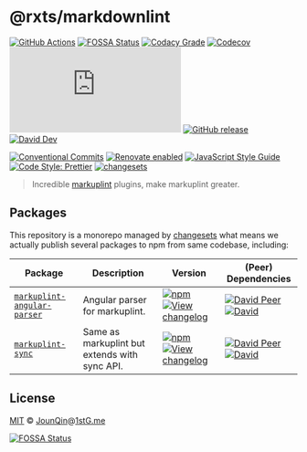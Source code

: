 # @rxts/markdownlint

[![GitHub Actions](https://github.com/rx-ts/markuplint/workflows/CI/badge.svg)](https://github.com/rx-ts/markuplint/actions/workflows/ci.yml)
[![FOSSA Status](https://app.fossa.com/api/projects/git%2Bgithub.com%2Frx-ts%2Fmarkuplint.svg?type=shield)](https://app.fossa.com/projects/git%2Bgithub.com%2Frx-ts%2Fmarkuplint?ref=badge_shield)
[![Codacy Grade](https://img.shields.io/codacy/grade/41541a8ad8544f7d8df7b7df002f38c8)](https://www.codacy.com/gh/rx-ts/markuplint)
[![Codecov](https://img.shields.io/codecov/c/gh/rx-ts/markuplint)](https://codecov.io/gh/rx-ts/markuplint)
[![type-coverage](https://img.shields.io/badge/dynamic/json.svg?label=type-coverage&prefix=%E2%89%A5&suffix=%&query=$.typeCoverage.atLeast&uri=https%3A%2F%2Fraw.githubusercontent.com%2Frx-ts%2Feslint%2Fmain%2Fpackage.json)](https://github.com/plantain-00/type-coverage)
[![GitHub release](https://img.shields.io/github/release/rx-ts/markuplint)](https://github.com/rx-ts/markuplint/releases)
[![David Dev](https://img.shields.io/david/dev/rx-ts/markuplint.svg)](https://david-dm.org/rx-ts/markuplint?type=dev)

[![Conventional Commits](https://img.shields.io/badge/conventional%20commits-1.0.0-yellow.svg)](https://conventionalcommits.org)
[![Renovate enabled](https://img.shields.io/badge/renovate-enabled-brightgreen.svg)](https://renovatebot.com/)
[![JavaScript Style Guide](https://img.shields.io/badge/code_style-standard-brightgreen.svg)](https://standardjs.com)
[![Code Style: Prettier](https://img.shields.io/badge/code_style-prettier-ff69b4.svg)](https://github.com/prettier/prettier)
[![changesets](https://img.shields.io/badge/maintained%20with-changesets-176de3.svg)](https://github.com/atlassian/changesets)

> Incredible [markuplint][] plugins, make markuplint greater.

## Packages

This repository is a monorepo managed by [changesets][] what means we actually publish several packages to npm from same codebase, including:

| Package                                                 | Description                                   | Version                                                                                                                                                                                                                                                         | (Peer) Dependencies                                                                                                                                                                                                                                                                                                                               |
| ------------------------------------------------------- | --------------------------------------------- | --------------------------------------------------------------------------------------------------------------------------------------------------------------------------------------------------------------------------------------------------------------- | ------------------------------------------------------------------------------------------------------------------------------------------------------------------------------------------------------------------------------------------------------------------------------------------------------------------------------------------------- |
| [`markuplint-angular-parser`](/packages/angular-parser) | Angular parser for markuplint.                | [![npm](https://img.shields.io/npm/v/markuplint-angular-parser.svg)](https://www.npmjs.com/package/markuplint-angular-parser) [![View changelog](https://img.shields.io/badge/changelog-explore-brightgreen)](https://changelogs.xyz/markuplint-angular-parser) | [![David Peer](https://img.shields.io/david/peer/rx-ts/markuplint.svg?path=packages/angular-parser)](https://david-dm.org/rx-ts/markuplint?path=packages/angular-parser&type=peer) [![David](https://img.shields.io/david/rx-ts/markuplint.svg?path=packages/angular-parser)](https://david-dm.org/rx-ts/markuplint?path=packages/angular-parser) |
| [`markuplint-sync`](/packages/sync)                     | Same as markuplint but extends with sync API. | [![npm](https://img.shields.io/npm/v/markuplint-sync.svg)](https://www.npmjs.com/package/markuplint-sync) [![View changelog](https://img.shields.io/badge/changelog-explore-brightgreen)](https://changelogs.xyz/markuplint-sync)                               | [![David Peer](https://img.shields.io/david/peer/rx-ts/markuplint.svg?path=packages/sync)](https://david-dm.org/rx-ts/markuplint?path=packages/sync&type=peer) [![David](https://img.shields.io/david/rx-ts/markuplint.svg?path=packages/sync)](https://david-dm.org/rx-ts/markuplint?path=packages/sync)                                         |

## License

[MIT][] © [JounQin][]@[1stG.me][]

[![FOSSA Status](https://app.fossa.com/api/projects/git%2Bgithub.com%2Frx-ts%2Fmarkuplint.svg?type=large)](https://app.fossa.com/projects/git%2Bgithub.com%2Frx-ts%2Fmarkuplint?ref=badge_large)

[1stg.me]: https://www.1stg.me
[changesets]: https://GitHub.com/atlassian/changesets
[jounqin]: https://GitHub.com/JounQin
[markuplint]: https://GitHub.com/markuplint/markuplint
[mit]: http://opensource.org/licenses/MIT
